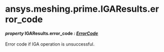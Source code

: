 <a id="ansys-meshing-prime-igaresults-error-code"></a>

# ansys.meshing.prime.IGAResults.error_code

<a id="ansys.meshing.prime.IGAResults.error_code"></a>

#### *property* IGAResults.error_code *: [ErrorCode](ansys.meshing.prime.ErrorCode.md#ansys.meshing.prime.ErrorCode)*

Error code if IGA operation is unsuccessful.

<!-- !! processed by numpydoc !! -->
